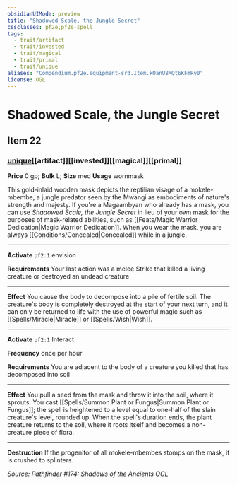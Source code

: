 ```yaml
---
obsidianUIMode: preview
title: "Shadowed Scale, the Jungle Secret"
cssclasses: pf2e,pf2e-spell
tags:
  - trait/artifact
  - trait/invested
  - trait/magical
  - trait/primal
  - trait/unique
aliases: "Compendium.pf2e.equipment-srd.Item.kOanU8MQt6KFmRy0"
license: OGL
---
```

# Shadowed Scale, the Jungle Secret
## Item 22
### [unique](unique "Unique Rarity Trait")[[artifact]][[invested]][[magical]][[primal]]


**Price** 0 gp; 
**Bulk** L; **Size** med
**Usage** wornmask

This gold-inlaid wooden mask depicts the reptilian visage of a mokele-mbembe, a jungle predator seen by the Mwangi as embodiments of nature's strength and majesty. If you're a Magaambyan who already has a mask, you can use _Shadowed Scale, the Jungle Secret_ in lieu of your own mask for the purposes of mask-related abilities, such as [[Feats/Magic Warrior Dedication|Magic Warrior Dedication]]. When you wear the mask, you are always [[Conditions/Concealed|Concealed]] while in a jungle.

* * *

**Activate** `pf2:1` envision

**Requirements** Your last action was a melee Strike that killed a living creature or destroyed an undead creature

* * *

**Effect** You cause the body to decompose into a pile of fertile soil. The creature's body is completely destroyed at the start of your next turn, and it can only be returned to life with the use of powerful magic such as [[Spells/Miracle|Miracle]] or [[Spells/Wish|Wish]].

* * *

**Activate** `pf2:1` Interact

**Frequency** once per hour

**Requirements** You are adjacent to the body of a creature you killed that has decomposed into soil

* * *

**Effect** You pull a seed from the mask and throw it into the soil, where it sprouts. You cast [[Spells/Summon Plant or Fungus|Summon Plant or Fungus]]; the spell is heightened to a level equal to one-half of the slain creature's level, rounded up. When the spell's duration ends, the plant creature returns to the soil, where it roots itself and becomes a non-creature piece of flora.

* * *

**Destruction** If the progenitor of all mokele-mbembes stomps on the mask, it is crushed to splinters.

*Source: Pathfinder #174: Shadows of the Ancients*
*OGL*